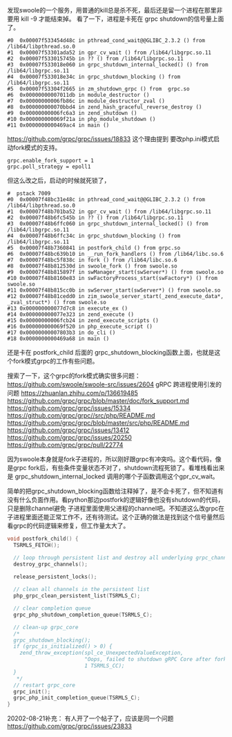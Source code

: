发现swoole的一个服务，用普通的kill总是杀不死，最后还是留一个进程在那里非要用 kill -9 才能结束掉。
看了一下，进程是卡死在 grpc shutdown的信号量上面了。
```text
#0  0x00007f533454d48c in pthread_cond_wait@@GLIBC_2.3.2 () from /lib64/libpthread.so.0
#1  0x00007f53301ada52 in gpr_cv_wait () from /lib64/libgrpc.so.11
#2  0x00007f533015745b in ?? () from /lib64/libgrpc.so.11
#3  0x00007f533018e060 in grpc_shutdown_internal_locked() () from /lib64/libgrpc.so.11
#4  0x00007f533018e34c in grpc_shutdown_blocking () from /lib64/libgrpc.so.11
#5  0x00007f53304f2665 in zm_shutdown_grpc () from  grpc.so
#6  0x00000000007011db in module_destructor ()
#7  0x00000000006fb86c in module_destructor_zval ()
#8  0x000000000070bbd4 in zend_hash_graceful_reverse_destroy ()
#9  0x00000000006fc6a3 in zend_shutdown ()
#10 0x000000000069f21a in php_module_shutdown ()
#11 0x0000000000469ac4 in main ()
```

https://github.com/grpc/grpc/issues/18833  这个理由提到 要改php.ini模式启动fork模式的支持。
```text
grpc.enable_fork_support = 1
grpc.poll_strategy = epoll1
```

但这么改之后，启动的时候就死锁了，
```text
#  pstack 7009
#0  0x00007f48bc31e48c in pthread_cond_wait@@GLIBC_2.3.2 () from /lib64/libpthread.so.0
#1  0x00007f48b701ba52 in gpr_cv_wait () from /lib64/libgrpc.so.11
#2  0x00007f48b6fc545b in ?? () from /lib64/libgrpc.so.11
#3  0x00007f48b6ffc060 in grpc_shutdown_internal_locked() () from /lib64/libgrpc.so.11
#4  0x00007f48b6ffc34c in grpc_shutdown_blocking () from /lib64/libgrpc.so.11
#5  0x00007f48b7360841 in postfork_child () from grpc.so
#6  0x00007f48bc639b10 in __run_fork_handlers () from /lib64/libc.so.6
#7  0x00007f48bc5f838c in fork () from /lib64/libc.so.6
#8  0x00007f48b812530d in swoole_fork () from swoole.so
#9  0x00007f48b815897f in swManager_start(swServer*) () from swoole.so
#10 0x00007f48b8160e83 in swFactoryProcess_start(swFactory*) () from swoole.so
#11 0x00007f48b815cc0b in swServer_start(swServer*) () from swoole.so
#12 0x00007f48b81cedd0 in zim_swoole_server_start(_zend_execute_data*, _zval_struct*) () from swoole.so
#13 0x000000000077d7c8 in execute_ex ()
#14 0x000000000077e323 in zend_execute ()
#15 0x00000000006fcb24 in zend_execute_scripts ()
#16 0x000000000069f520 in php_execute_script ()
#17 0x00000000007803b3 in do_cli ()
#18 0x0000000000469a68 in main ()
```
还是卡在 postfork_child 后面的 grpc_shutdown_blocking函数上面，也就是这个fork模式grpc的工作有些问题。


搜索了一下，这个grpc的fork模式确实很多问题：
https://github.com/swoole/swoole-src/issues/2604
gRPC 跨进程使用引发的问题 https://zhuanlan.zhihu.com/p/136619485
https://github.com/grpc/grpc/blob/master/doc/fork_support.md
https://github.com/grpc/grpc/issues/15334
https://github.com/grpc/grpc//src/php/README.md
https://github.com/grpc/grpc/blob/master/src/php/README.md
https://github.com/grpc/grpc/issues/13412
https://github.com/grpc/grpc/issues/20250
https://github.com/grpc/grpc/pull/22774

因为swoole本身就是fork子进程的，所以刚好跟grpc有冲突吗。这个看代码，像是grpc fork后，有些条件变量状态不对了，shutdown流程死锁了。看堆栈看出来是 
grpc_shutdown_internal_locked 调用的哪个子函数调用这个gpr_cv_wait。  

简单的把grpc_shutdown_blocking函数给注释掉了，是不会卡死了，但不知道有没有什么负面作用。看python那边postfork的逻辑好像也没有shutdown的代码，只是删除channel避免
子进程里面使用父进程的channel吧。不知道这么改grpc在子进程里面还能正常工作不，还有待测试。这个正确的做法是找到这个信号量然后看grpc的代码逻辑来修复，但工作量太大了。
```c
void postfork_child() {
  TSRMLS_FETCH();

  // loop through persistent list and destroy all underlying grpc_channel objs
  destroy_grpc_channels();

  release_persistent_locks();
  
  // clean all channels in the persistent list
  php_grpc_clean_persistent_list(TSRMLS_C);

  // clear completion queue
  grpc_php_shutdown_completion_queue(TSRMLS_C);

  // clean-up grpc_core
  /*
  grpc_shutdown_blocking();
  if (grpc_is_initialized() > 0) {
    zend_throw_exception(spl_ce_UnexpectedValueException,
                         "Oops, failed to shutdown gRPC Core after fork()",
                         1 TSRMLS_CC);
  }
   */
  // restart grpc_core
  grpc_init();
  grpc_php_init_completion_queue(TSRMLS_C);
}
```


20202-08-21补充：  有人开了一个帖子了，应该是同一个问题
https://github.com/grpc/grpc/issues/23833

